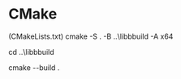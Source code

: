 
# CMake


(CMakeLists.txt) 
cmake -S . -B ..\libbbuild -A x64  
 
cd  ..\libbbuild    

cmake --build  .  
